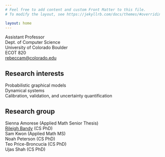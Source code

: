 ```yaml
---
# Feel free to add content and custom Front Matter to this file.
# To modify the layout, see https://jekyllrb.com/docs/themes/#overriding-theme-defaults

layout: home
---
```

Assistant Professor  
Dept. of Computer Science  
University of Colorado Boulder  
ECOT 820  
rebeccam@colorado.edu

## Research interests
Probabilistic graphical models  
Dynamical systems  
Calibration, validation, and uncertainty quantification  

## Research group  
Sienna Amorese  (Applied Math Senior Thesis)  
[Rileigh Bandy](https://rbandy.github.io/) (CS PhD)  
Sam Kwon (Applied Math MS)  
Noah Peterson (CS PhD)  
Teo Price-Broncucia (CS PhD)  
Ujas Shah (CS PhD)



